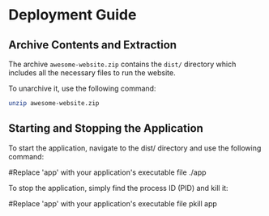 # Deployment Guide

## Archive Contents and Extraction

The archive `awesome-website.zip` contains the `dist/` directory which includes all the necessary files to run the website. 

To unarchive it, use the following command:

```bash
unzip awesome-website.zip
```

## Starting and Stopping the Application

To start the application, navigate to the dist/ directory and use the following command:

#Replace 'app' with your application's executable file
./app

To stop the application, simply find the process ID (PID) and kill it:

#Replace 'app' with your application's executable file
pkill app

